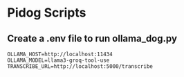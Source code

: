 # Pidog Scripts

## Create a .env file to run ollama_dog.py
```
OLLAMA_HOST=http://localhost:11434
OLLAMA_MODEL=llama3-groq-tool-use
TRANSCRIBE_URL=http://localhost:5000/transcribe
```